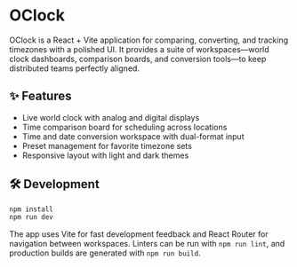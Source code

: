 # OClock

OClock is a React + Vite application for comparing, converting, and tracking timezones with a polished UI. It provides a suite of workspaces—world clock dashboards, comparison boards, and conversion tools—to keep distributed teams perfectly aligned.

## ✨ Features

- Live world clock with analog and digital displays
- Time comparison board for scheduling across locations
- Time and date conversion workspace with dual-format input
- Preset management for favorite timezone sets
- Responsive layout with light and dark themes

## 🛠️ Development

```bash
npm install
npm run dev
```

The app uses Vite for fast development feedback and React Router for navigation between workspaces. Linters can be run with `npm run lint`, and production builds are generated with `npm run build`.
